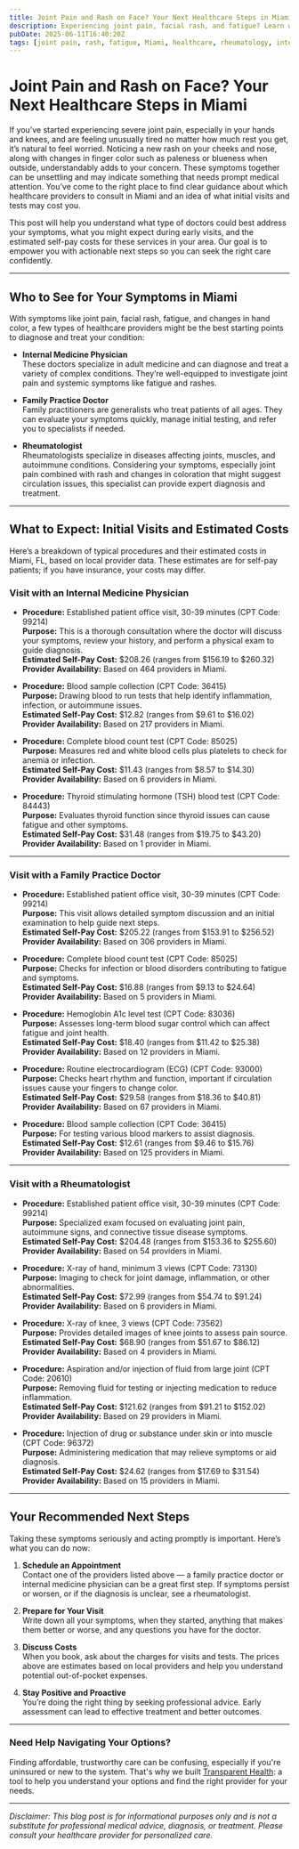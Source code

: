 ```yaml
---
title: Joint Pain and Rash on Face? Your Next Healthcare Steps in Miami
description: Experiencing joint pain, facial rash, and fatigue? Learn who to see and estimated costs for care in Miami, FL to get the right help.
pubDate: 2025-06-11T16:40:20Z
tags: [joint pain, rash, fatigue, Miami, healthcare, rheumatology, internal medicine, family practice]
---
```


# Joint Pain and Rash on Face? Your Next Healthcare Steps in Miami

If you’ve started experiencing severe joint pain, especially in your hands and knees, and are feeling unusually tired no matter how much rest you get, it’s natural to feel worried. Noticing a new rash on your cheeks and nose, along with changes in finger color such as paleness or blueness when outside, understandably adds to your concern. These symptoms together can be unsettling and may indicate something that needs prompt medical attention. You’ve come to the right place to find clear guidance about which healthcare providers to consult in Miami and an idea of what initial visits and tests may cost you.

This post will help you understand what type of doctors could best address your symptoms, what you might expect during early visits, and the estimated self-pay costs for these services in your area. Our goal is to empower you with actionable next steps so you can seek the right care confidently.

---

## Who to See for Your Symptoms in Miami

With symptoms like joint pain, facial rash, fatigue, and changes in hand color, a few types of healthcare providers might be the best starting points to diagnose and treat your condition:

- **Internal Medicine Physician**  
  These doctors specialize in adult medicine and can diagnose and treat a variety of complex conditions. They’re well-equipped to investigate joint pain and systemic symptoms like fatigue and rashes.

- **Family Practice Doctor**  
  Family practitioners are generalists who treat patients of all ages. They can evaluate your symptoms quickly, manage initial testing, and refer you to specialists if needed.

- **Rheumatologist**  
  Rheumatologists specialize in diseases affecting joints, muscles, and autoimmune conditions. Considering your symptoms, especially joint pain combined with rash and changes in coloration that might suggest circulation issues, this specialist can provide expert diagnosis and treatment.

---

## What to Expect: Initial Visits and Estimated Costs

Here’s a breakdown of typical procedures and their estimated costs in Miami, FL, based on local provider data. These estimates are for self-pay patients; if you have insurance, your costs may differ.

### Visit with an Internal Medicine Physician

- **Procedure:** Established patient office visit, 30-39 minutes (CPT Code: 99214)  
  **Purpose:** This is a thorough consultation where the doctor will discuss your symptoms, review your history, and perform a physical exam to guide diagnosis.  
  **Estimated Self-Pay Cost:** $208.26 (ranges from $156.19 to $260.32)  
  **Provider Availability:** Based on 464 providers in Miami.

- **Procedure:** Blood sample collection (CPT Code: 36415)  
  **Purpose:** Drawing blood to run tests that help identify inflammation, infection, or autoimmune issues.  
  **Estimated Self-Pay Cost:** $12.82 (ranges from $9.61 to $16.02)  
  **Provider Availability:** Based on 217 providers in Miami.

- **Procedure:** Complete blood count test (CPT Code: 85025)  
  **Purpose:** Measures red and white blood cells plus platelets to check for anemia or infection.  
  **Estimated Self-Pay Cost:** $11.43 (ranges from $8.57 to $14.30)  
  **Provider Availability:** Based on 6 providers in Miami.

- **Procedure:** Thyroid stimulating hormone (TSH) blood test (CPT Code: 84443)  
  **Purpose:** Evaluates thyroid function since thyroid issues can cause fatigue and other symptoms.  
  **Estimated Self-Pay Cost:** $31.48 (ranges from $19.75 to $43.20)  
  **Provider Availability:** Based on 1 provider in Miami.

---

### Visit with a Family Practice Doctor

- **Procedure:** Established patient office visit, 30-39 minutes (CPT Code: 99214)  
  **Purpose:** This visit allows detailed symptom discussion and an initial examination to help guide next steps.  
  **Estimated Self-Pay Cost:** $205.22 (ranges from $153.91 to $256.52)  
  **Provider Availability:** Based on 306 providers in Miami.

- **Procedure:** Complete blood count test (CPT Code: 85025)  
  **Purpose:** Checks for infection or blood disorders contributing to fatigue and symptoms.  
  **Estimated Self-Pay Cost:** $16.88 (ranges from $9.13 to $24.64)  
  **Provider Availability:** Based on 5 providers in Miami.

- **Procedure:** Hemoglobin A1c level test (CPT Code: 83036)  
  **Purpose:** Assesses long-term blood sugar control which can affect fatigue and joint health.  
  **Estimated Self-Pay Cost:** $18.40 (ranges from $11.42 to $25.38)  
  **Provider Availability:** Based on 12 providers in Miami.

- **Procedure:** Routine electrocardiogram (ECG) (CPT Code: 93000)  
  **Purpose:** Checks heart rhythm and function, important if circulation issues cause your fingers to change color.  
  **Estimated Self-Pay Cost:** $29.58 (ranges from $18.36 to $40.81)  
  **Provider Availability:** Based on 67 providers in Miami.

- **Procedure:** Blood sample collection (CPT Code: 36415)  
  **Purpose:** For testing various blood markers to assist diagnosis.  
  **Estimated Self-Pay Cost:** $12.61 (ranges from $9.46 to $15.76)  
  **Provider Availability:** Based on 125 providers in Miami.

---

### Visit with a Rheumatologist

- **Procedure:** Established patient office visit, 30-39 minutes (CPT Code: 99214)  
  **Purpose:** Specialized exam focused on evaluating joint pain, autoimmune signs, and connective tissue disease symptoms.  
  **Estimated Self-Pay Cost:** $204.48 (ranges from $153.36 to $255.60)  
  **Provider Availability:** Based on 54 providers in Miami.

- **Procedure:** X-ray of hand, minimum 3 views (CPT Code: 73130)  
  **Purpose:** Imaging to check for joint damage, inflammation, or other abnormalities.  
  **Estimated Self-Pay Cost:** $72.99 (ranges from $54.74 to $91.24)  
  **Provider Availability:** Based on 6 providers in Miami.

- **Procedure:** X-ray of knee, 3 views (CPT Code: 73562)  
  **Purpose:** Provides detailed images of knee joints to assess pain source.  
  **Estimated Self-Pay Cost:** $68.90 (ranges from $51.67 to $86.12)  
  **Provider Availability:** Based on 4 providers in Miami.

- **Procedure:** Aspiration and/or injection of fluid from large joint (CPT Code: 20610)  
  **Purpose:** Removing fluid for testing or injecting medication to reduce inflammation.  
  **Estimated Self-Pay Cost:** $121.62 (ranges from $91.21 to $152.02)  
  **Provider Availability:** Based on 29 providers in Miami.

- **Procedure:** Injection of drug or substance under skin or into muscle (CPT Code: 96372)  
  **Purpose:** Administering medication that may relieve symptoms or aid diagnosis.  
  **Estimated Self-Pay Cost:** $24.62 (ranges from $17.69 to $31.54)  
  **Provider Availability:** Based on 15 providers in Miami.

---

## Your Recommended Next Steps

Taking these symptoms seriously and acting promptly is important. Here’s what you can do now:

1. **Schedule an Appointment**  
   Contact one of the providers listed above — a family practice doctor or internal medicine physician can be a great first step. If symptoms persist or worsen, or if the diagnosis is unclear, see a rheumatologist.

2. **Prepare for Your Visit**  
   Write down all your symptoms, when they started, anything that makes them better or worse, and any questions you have for the doctor.

3. **Discuss Costs**  
   When you book, ask about the charges for visits and tests. The prices above are estimates based on local providers and help you understand potential out-of-pocket expenses.

4. **Stay Positive and Proactive**  
   You’re doing the right thing by seeking professional advice. Early assessment can lead to effective treatment and better outcomes.

---

### Need Help Navigating Your Options?

Finding affordable, trustworthy care can be confusing, especially if you're uninsured or new to the system. That's why we built [Transparent Health](https://transparenthealth.ai): a tool to help you understand your options and find the right provider for your needs.

---

*Disclaimer: This blog post is for informational purposes only and is not a substitute for professional medical advice, diagnosis, or treatment. Please consult your healthcare provider for personalized care.*